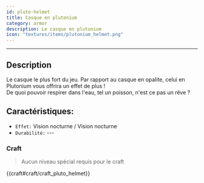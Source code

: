 ```yaml
---
id: pluto-helmet
title: Casque en plutonium
category: armor
description: Le casque en plutonium
icon: "textures/items/plutonium_helmet.png"
---
```

___
## Description

Le casque le plus fort du jeu. Par rapport au casque en opalite, celui en Plutonium vous offrira un effet de plus !  
De quoi pouvoir respirer dans l'eau, tel un poisson, n'est ce pas un rêve ?

## Caractéristiques: 

* ``Effet:`` Vision nocturne / Vision nocturne
* ``Durabilité:`` ---

### Craft

> Aucun niveau spécial requis pour le craft

{{craft#craft/craft_pluto_helmet}}